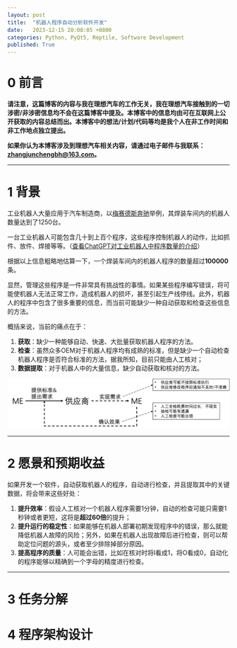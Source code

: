 ```yaml
---
layout: post
title:  "机器人程序自动分析软件开发"
date:   2023-12-15 20:08:05 +0800
categories: Python, PyQt5, Reptile, Software Development
published: True
---
```


# 0 前言

**请注意，这篇博客的内容与我在理想汽车的工作无关，我在理想汽车接触到的一切涉密/非涉密信息均不会在这篇博客中提及。本博客中的信息均由可在互联网上公开获取的内容总结而出。本博客中的想法/计划/代码等均是我个人在非工作时间和非工作地点独立提出。**

**如果你认为本博客涉及到理想汽车相关内容，请通过电子邮件与我联系：zhangjunchengbh@163.com。**

---

# 1 背景

工业机器人大量应用于汽车制造商，以[梅赛德斯奔驰](https://mbusi.com/factory/body-shop)举例，其焊装车间内的机器人数量达到了1250台。

一台工业机器人可能包含几十到上百个程序，这些程序控制机器人的动作，比如抓件、放件、焊接等等。（[查看ChatGPT对工业机器人中程序数量的介绍](https://chat.openai.com/share/0c1c1c04-a5e2-49d2-b5cb-e048cb25345e)）

根据以上信息粗略地估算一下，一个焊装车间内的机器人程序的数量超过**100000**条。

显然，管理这些程序是一件非常具有挑战性的事情。如果某些程序编写错误，将可能使机器人无法正常工作，造成机器人的损坏，甚至引起生产线停线。此外，机器人的程序中包含了很多重要的信息，而当前可能缺少一种自动获取和检查这些信息的方法。

概括来说，当前的痛点在于：
1. **获取**：缺少一种能够自动、快速、大批量获取机器人程序的方法。
2. **检查**：虽然众多OEM对于机器人程序均有成熟的标准，但是缺少一个自动检查机器人程序是否符合标准的方法，据我所知，目前只能由人工核对；
3. **数据提取**：对于机器人中的大量信息，缺少自动获取和核对的方法。

![Pic](https://raw.githubusercontent.com/KeithBH/KeithPictures/main/RobotProgram_Background.png)

---

# 2 愿景和预期收益

如果开发一个软件，自动获取机器人的程序，自动进行检查，并且提取其中的关键数据，将会带来这些好处：
1. **提升效率**：假设人工核对一个机器人程序需要1分钟，自动的检查可能只需要1秒钟或者更短，这将是**超过60倍**的提升；
2. **提升运行的稳定性**：如果能够在机器人部署初期发现程序中的错误，那么就能降低机器人故障的风险；另外，如果在机器人出现故障后进行检查，则可以帮助定位问题的源头，或者至少排除掉部分原因。
3. **提高程序的质量**：人可能会出错，比如在核对时将I看成1，将O看成0，自动化的程序能够以精确到一个字母的精度进行检查。

---

# 3 任务分解


# 4 程序架构设计